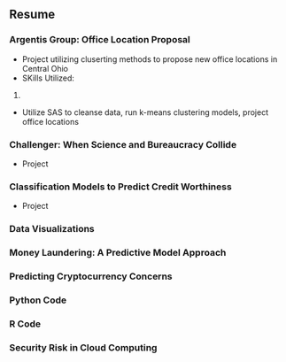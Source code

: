 ## Resume
### Argentis Group:  Office Location Proposal
* Project utilizing cluserting methods to propose new office locations in Central Ohio
* SKills Utilized:
1. 
  
* Utilize SAS to cleanse data, run k-means clustering models, project office locations
### Challenger: When Science and Bureaucracy Collide
* Project 
### Classification Models to Predict Credit Worthiness
* Project 
### Data Visualizations
### Money Laundering: A Predictive Model Approach
### Predicting Cryptocurrency Concerns
### Python Code
### R Code
### Security Risk in Cloud Computing
